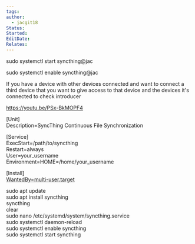 ```yaml
---
tags: 
author:
  - jacgit18
Status: 
Started: 
EditDate: 
Relates:
---
```

sudo systemctl start syncthing@jac  
  
sudo systemctl enable syncthing@jac  
  
  
If you have a device with other devices connected and want to connect a third device that you want to give access to that device and the devices it's connected to check introducer  
  
  
  
https://youtu.be/PSx-BkMOPF4



[Unit]  
Description=SyncThing Continuous File Synchronization  
  
[Service]  
ExecStart=/path/to/syncthing  
Restart=always  
User=your_username  
Environment=HOME=/home/your_username  
  
[Install]  
[WantedBy=multi-user.target](http://wantedby%3Dmulti-user.target/)  
  
  
sudo apt update  
sudo apt install syncthing  
syncthing  
clear  
sudo nano /etc/systemd/system/syncthing.service  
sudo systemctl daemon-reload  
sudo systemctl enable syncthing  
sudo systemctl start syncthing